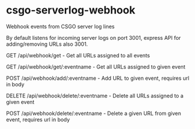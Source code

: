 # csgo-serverlog-webhook
Webhook events from CSGO server log lines

By default listens for incoming server logs on port 3001, express API for adding/removing URLs also 3001.

GET /api/webhook/get - Get all URLs assigned to all events

GET /api/webhook/get/:eventname - Get all URLs assigned to given event

POST /api/webhook/add/:eventname - Add URL to given event, requires url in body

DELETE /api/webhook/delete/:eventname - Delete all URLs assigned to a given event

POST /api/webhook/delete/:eventname - Delete a given URL from given event, requires url in body
